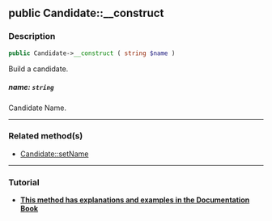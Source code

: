 ## public Candidate::__construct

### Description    

```php
public Candidate->__construct ( string $name )
```

Build a candidate.
    

##### **name:** *```string```*   
Candidate Name.    

---------------------------------------

### Related method(s)      

* [Candidate::setName](/Docs/MethodsReferences/Candidate%20Class/public%20Candidate--setName.md)    

---------------------------------------

### Tutorial

* **[This method has explanations and examples in the Documentation Book](https://www.condorcet.io#/3.AsPhpLibrary/4.Candidates)**    

